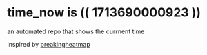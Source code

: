 # time_now is (( 1713690000923 ))

an automated repo that shows the currnent time

inspired by [breakingheatmap](https://github.com/breakingheatmap/breakingheatmap)